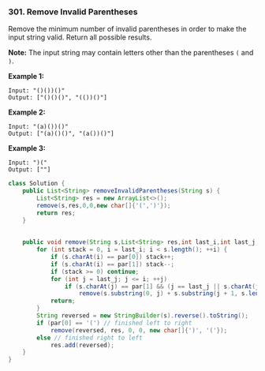 ### 301. Remove Invalid Parentheses

Remove the minimum number of invalid parentheses in order to make the input string valid. Return all possible results.

**Note:** The input string may contain letters other than the parentheses `(` and `)`.

**Example 1:**

```
Input: "()())()"
Output: ["()()()", "(())()"]
```

**Example 2:**

```
Input: "(a)())()"
Output: ["(a)()()", "(a())()"]
```

**Example 3:**

```
Input: ")("
Output: [""]
```

~~~java
class Solution {
    public List<String> removeInvalidParentheses(String s) {
        List<String> res = new ArrayList<>();
        remove(s,res,0,0,new char[]{'(',')'});
        return res;
    }
    
    
    public void remove(String s,List<String> res,int last_i,int last_j,char[] par){
        for (int stack = 0, i = last_i; i < s.length(); ++i) {
            if (s.charAt(i) == par[0]) stack++;
            if (s.charAt(i) == par[1]) stack--;
            if (stack >= 0) continue;
            for (int j = last_j; j <= i; ++j)
                if (s.charAt(j) == par[1] && (j == last_j || s.charAt(j - 1) != par[1]))
                    remove(s.substring(0, j) + s.substring(j + 1, s.length()), res, i, j, par);
            return;
        }
        String reversed = new StringBuilder(s).reverse().toString();
        if (par[0] == '(') // finished left to right
            remove(reversed, res, 0, 0, new char[]{')', '('});
        else // finished right to left
            res.add(reversed);
    }
}
~~~

